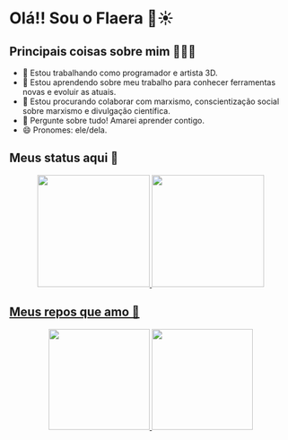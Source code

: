 # Olá!! Sou o Flaera 👋☀️

## Principais coisas sobre mim 🙋🏿‍♂️
- 🔭 Estou trabalhando como programador e artista 3D.
- 🌱 Estou aprendendo sobre meu trabalho para conhecer ferramentas novas e evoluir as atuais.
- 👯 Estou procurando colaborar com marxismo, conscientização social sobre marxismo e divulgação científica.
- 💬 Pergunte sobre tudo! Amarei aprender contigo.
- 😄 Pronomes: ele/dela.
  
## Meus status aqui 📃
<div align="center">
  <a href="https://github.com/Flaera">
  <img height=200 src="https://github-readme-stats.vercel.app/api?username=Flaera&count_private=true&theme=vision-friendly-dark&show_icons=true">
  <img height=200 src="https://github-readme-stats.vercel.app/api/top-langs/?username=Flaera&theme=vision-friendly-dark&layout=compact">
</div>

## Meus repos que amo 💜
<div align="center">
  <a href="https://github.com/Flaera/MFRG">
  <img height=180 src="https://github-readme-stats.vercel.app/api/pin/?username=Flaera&repo=MFRG&theme=vision-friendly-dark&show_owner=true">
  <a href="https://github.com/Flaera/Escape_from_Polution">
  <img height=180 src="https://github-readme-stats.vercel.app/api/pin/?username=Flaera&repo=Escape_from_Polution&theme=vision-friendly-dark&show_owner=true">
</div>

  
